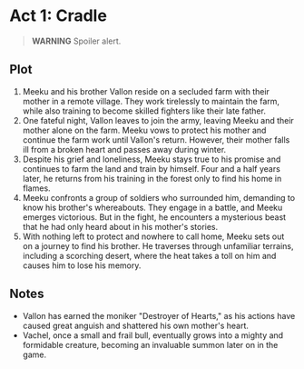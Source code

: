 # Act 1: Cradle

> **WARNING** Spoiler alert.

## Plot

1. Meeku and his brother Vallon reside on a secluded farm with their mother in a
   remote village. They work tirelessly to maintain the farm, while also
   training to become skilled fighters like their late father.
2. One fateful night, Vallon leaves to join the army, leaving Meeku and their
   mother alone on the farm. Meeku vows to protect his mother and continue the
   farm work until Vallon's return. However, their mother falls ill from a
   broken heart and passes away during winter.
3. Despite his grief and loneliness, Meeku stays true to his promise and
   continues to farm the land and train by himself. Four and a half years later,
   he returns from his training in the forest only to find his home in flames.
4. Meeku confronts a group of soldiers who surrounded him, demanding to know his
   brother's whereabouts. They engage in a battle, and Meeku emerges victorious.
   But in the fight, he encounters a mysterious beast that he had only heard
   about in his mother's stories.
5. With nothing left to protect and nowhere to call home, Meeku sets out on a
   journey to find his brother. He traverses through unfamiliar terrains,
   including a scorching desert, where the heat takes a toll on him and causes
   him to lose his memory.

## Notes

- Vallon has earned the moniker "Destroyer of Hearts," as his actions have
  caused great anguish and shattered his own mother's heart.
- Vachel, once a small and frail bull, eventually grows into a mighty and
  formidable creature, becoming an invaluable summon later on in the game.
